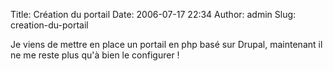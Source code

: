 Title: Création du portail
Date: 2006-07-17 22:34
Author: admin
Slug: creation-du-portail

<div
class="field field-name-body field-type-text-with-summary field-label-hidden">

<div class="field-items">

<div class="field-item even">

Je viens de mettre en place un portail en php basé sur Drupal,
maintenant il ne me reste plus qu'à bien le configurer !

</p>
<p>

</div>

</div>

</div>

</p>

